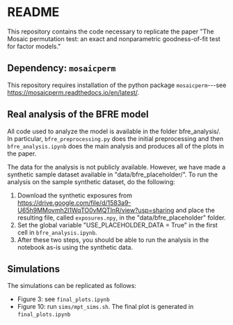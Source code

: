 # README

This repository contains the code necessary to replicate the paper "The Mosaic permutation test: an exact and nonparametric goodness-of-fit test for factor models."

## Dependency: ``mosaicperm``

This repository requires installation of the python package ``mosaicperm``---see https://mosaicperm.readthedocs.io/en/latest/.

## Real analysis of the BFRE model

All code used to analyze the model is available in the folder bfre_analysis/. In particular, ``bfre_preprocessing.py`` does the initial preprocessing and then ``bfre_analysis.ipynb`` does the main analysis and produces all of the plots in the paper.


The data for the analysis is not publicly available. However, we have made a synthetic sample dataset available in "data/bfre_placeholder/". To run the analysis on the sample synthetic dataset, do the following:
1. Download the synthetic exposures from https://drive.google.com/file/d/1583a9-U65h9MMovmh2I1WqTO0vMQTInR/view?usp=sharing and place the resulting file, called ``exposures.npy``, in the "data/bfre_placeholder" folder.
2. Set the global variable "USE_PLACEHOLDER_DATA = True" in the first cell in ``bfre_analysis.ipynb``. 
3. After these two steps, you should be able to run the analysis in the notebook as-is using the synthetic data.

## Simulations

The simulations can be replicated as follows:
- Figure 3: see ``final_plots.ipynb``
- Figure 10: run ``sims/mpt_sims.sh``. The final plot is generated in ``final_plots.ipynb``